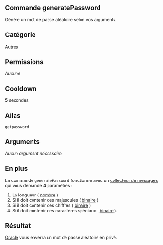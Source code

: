## Commande generatePassword
Génère un mot de passe aléatoire selon vos arguments.

## Catégorie
[Autres](../categories/fun.md)

## Permissions
*Aucune*

## Cooldown
**5** secondes

## Alias
`getpassword`

## Arguments
*Aucun argument nécéssaire*

## En plus
La commande `generatePassword` fonctionne avec un [collecteur de messages](../others/msg-collector.md) qui vous demande **4** paramètres :
1. La longueur ( [nombre](../others/nombre.md) )
2. Si il doit contenir des majuscules ( [binaire](../others/binaire.md) )
3. Si il doit contenir des chiffres ( [binaire](../others/binaire.md) )
4. Si il doit contenir des caractères spéciaux ( [binaire](../others/binaire.md) ).

## Résultat
[Oracle](https://bit.ly/3NUdTvE) vous enverra un mot de passe aléatoire en privé.
